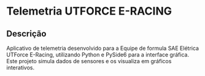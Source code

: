 # Telemetria UTFORCE E-RACING

## Descrição

Aplicativo de telemetria desenvolvido para a Equipe de formula SAE Elétrica UTForce E-Racing, utilizando Python e PySide6 para a interface gráfica. Este projeto simula dados de sensores e os visualiza em gráficos interativos.


